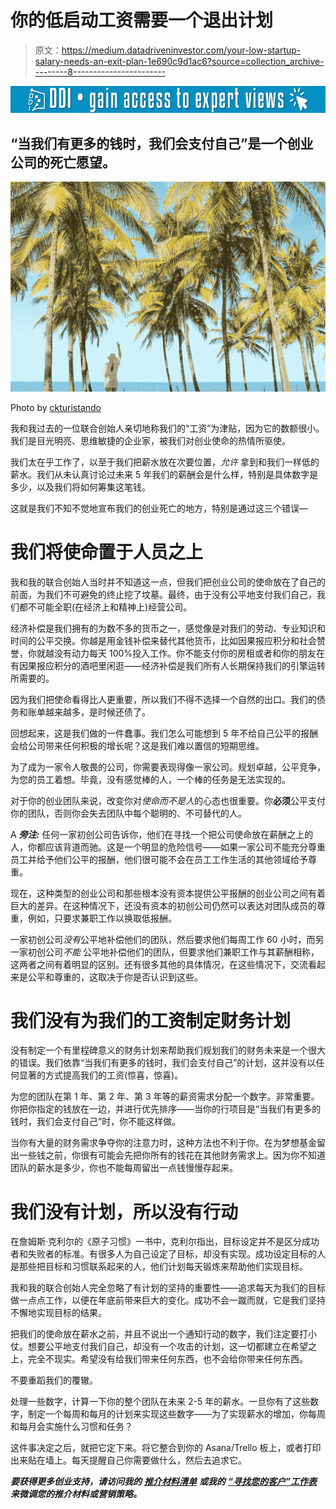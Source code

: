 # 你的低启动工资需要一个退出计划

> 原文：<https://medium.datadriveninvestor.com/your-low-startup-salary-needs-an-exit-plan-1e690c9d1ac6?source=collection_archive---------8----------------------->

[![](img/5cda7a005d1b5df1e35bdee49f9f1c20.png)](http://www.track.datadriveninvestor.com/1B9E)

## “当我们有更多的钱时，我们会支付自己”是一个创业公司的死亡愿望。

![](img/057d98435874e97b6f9dd4023776edd8.png)

Photo by [ckturistando](https://unsplash.com/photos/tiH_y7CmAbA?utm_source=unsplash&utm_medium=referral&utm_content=creditCopyText)

我和我过去的一位联合创始人亲切地称我们的“工资”为津贴，因为它的数额很小。我们是目光明亮、思维敏捷的企业家，被我们对创业使命的热情所驱使。

我们太在乎工作了，以至于我们把薪水放在次要位置，*允许* 拿到和我们一样低的薪水。我们从未认真讨论过未来 5 年我们的薪酬会是什么样，特别是具体数字是多少，以及我们将如何筹集这笔钱。

这就是我们不知不觉地宣布我们的创业死亡的地方，特别是通过这三个错误—

# **我们将使命置于人员之上**

我和我的联合创始人当时并不知道这一点，但我们把创业公司的使命放在了自己的前面，为我们不可避免的终止挖了坟墓。最终，由于没有公平地支付我们自己，我们都不可能全职(在经济上和精神上)经营公司。

经济补偿是我们拥有的为数不多的货币之一，感觉像是对我们的劳动、专业知识和时间的公平交换。你越是用金钱补偿来替代其他货币，比如因果报应积分和社会赞誉，你就越没有动力每天 100%投入工作。你不能支付你的房租或者和你的朋友在有因果报应积分的酒吧里闲逛——经济补偿是我们所有人长期保持我们的引擎运转所需要的。

因为我们把使命看得比人更重要，所以我们不得不选择一个自然的出口。我们的债务和账单越来越多，是时候还债了。

回想起来，这是我们做的一件蠢事。我们怎么可能想到 5 年不给自己公平的报酬会给公司带来任何积极的增长呢？这是我们难以置信的短期思维。

为了成为一家令人敬畏的公司，你需要表现得像一家公司。规划卓越，公平竞争，为您的员工着想。毕竟，没有感觉棒的人，一个棒的任务是无法实现的。

对于你的创业团队来说，改变你对*使命而不是人*的心态也很重要。你**必须**公平支付你的团队，否则你会失去团队中每个聪明的、不可替代的人。

A ***旁注:*** 任何一家初创公司告诉你，他们在寻找一个把公司使命放在薪酬之上的人，你都应该背道而驰。这是一个明显的危险信号——如果一家公司不能充分尊重员工并给予他们公平的报酬，他们很可能不会在员工工作生活的其他领域给予尊重。

现在，这种类型的创业公司和那些根本没有资本提供公平报酬的创业公司之间有着巨大的差异。在这种情况下，还没有资本的初创公司仍然可以表达对团队成员的尊重，例如，只要求兼职工作以换取低报酬。

一家初创公司*没有*公平地补偿他们的团队，然后要求他们每周工作 60 小时，而另一家初创公司*不能* 公平地补偿他们的团队，但要求他们兼职工作与其薪酬相称，这两者之间有着明显的区别。还有很多其他的具体情况，在这些情况下，交流看起来是公平和尊重的，这取决于你是否认识到这些。

# **我们没有为我们的工资制定财务计划**

没有制定一个有里程碑意义的财务计划来帮助我们规划我们的财务未来是一个很大的错误。我们依靠“当我们有更多的钱时，我们会支付自己”的计划，这并没有以任何显著的方式提高我们的工资(惊喜，惊喜)。

为您的团队在第 1 年、第 2 年、第 3 年等的薪资需求分配一个数字。非常重要。你把你指定的钱放在一边，并进行优先排序——当你的行项目是“当我们有更多的钱时，我们会支付自己”时，你不能这样做。

当你有大量的财务需求争夺你的注意力时，这种方法也不利于你。在为梦想基金留出一些钱之前，你很有可能会先把你所有的钱花在其他财务需求上。因为你不知道团队的薪水是多少，你也不能每周留出一点钱慢慢存起来。

# 我们没有计划，所以没有行动

在詹姆斯·克利尔的《原子习惯》一书中，克利尔指出，目标设定并不是区分成功者和失败者的标准。有很多人为自己设定了目标，却没有实现。成功设定目标的人是那些把目标和习惯联系起来的人，他们计划每天锻炼来帮助他们实现目标。

我和我的联合创始人完全忽略了有计划的坚持的重要性——追求每天为我们的目标做一点点工作，以便在年底前带来巨大的变化。成功不会一蹴而就，它是我们坚持不懈地实现目标的结果。

把我们的使命放在薪水之前，并且不说出一个通知行动的数字，我们注定要打小仗。想要公平地支付我们自己，却没有一个攻击的计划，这一切都建立在希望之上，完全不现实。希望没有给我们带来任何东西，也不会给你带来任何东西。

不要重蹈我们的覆辙。

处理一些数字，计算一下你的整个团队在未来 2-5 年的薪水。一旦你有了这些数字，制定一个每周和每月的计划来实现这些数字——为了实现薪水的增加，你每周和每月会实施什么习惯和任务？

这件事决定之后，就把它定下来。将它整合到你的 Asana/Trello 板上，或者打印出来贴在墙上。每天提醒自己你需要做什么，然后去追求它。

***要获得更多创业支持，请访问我的*** [***推介材料清单***](https://www.ascent-strategy.com/pitchdeckchecklist) ***或我的*** [***“寻找您的客户”工作表***](https://www.ascent-strategy.com/findcustomers) ***来微调您的推介材料或营销策略。***
